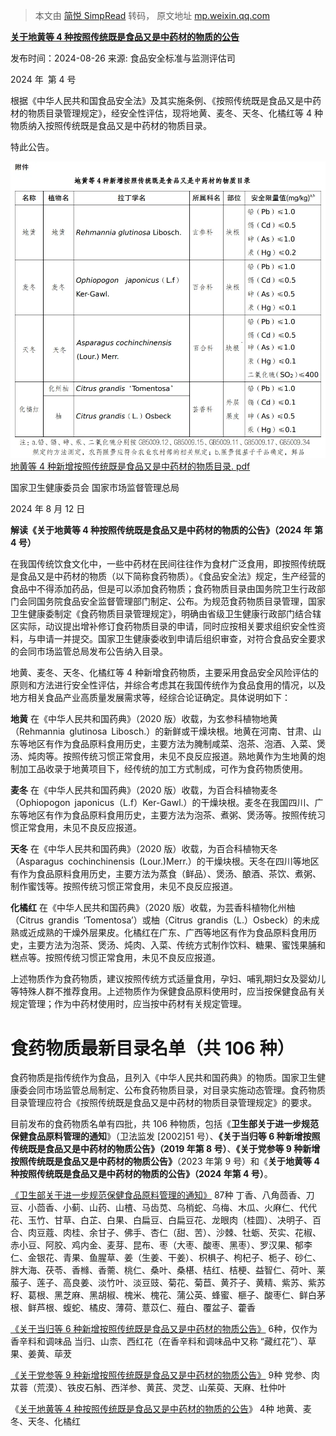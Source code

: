 > 本文由 [简悦 SimpRead](http://ksria.com/simpread/) 转码， 原文地址 [mp.weixin.qq.com](https://mp.weixin.qq.com/s/RbaDE3OewJjgUT39T6N4hg)


[**关于地黄等 4 种按照传统既是食品又是中药材的物质的公告**](http://www.nhc.gov.cn/sps/s7890/202408/01f4b82eff294f4182102cf43e2e898e.shtml)

发布时间：2024-08-26 来源: 食品安全标准与监测评估司

2024 年 第 4 号

根据《中华人民共和国食品安全法》及其实施条例、《按照传统既是食品又是中药材的物质目录管理规定》，经安全性评估，现将地黄、麦冬、天冬、化橘红等 4 种物质纳入按照传统既是食品又是中药材的物质目录。

特此公告。

![](../../assets/Pasted%20image%2020240902081339.png)
[地黄等 4 种新增按照传统既是食品又是中药材的物质目录. pdf](http://www.nhc.gov.cn/sps/s7890/202408/01f4b82eff294f4182102cf43e2e898e/files/28d896d428e24305923a08f3642c90c2.pdf)

国家卫生健康委员会 国家市场监督管理总局

2024 年 8 月 12 日


**解读《关于地黄等 4 种按照传统既是食品又是中药材的物质的公告》（2024 年 第 4 号）**

在我国传统饮食文化中，一些中药材在民间往往作为食材广泛食用，即按照传统既是食品又是中药材的物质（以下简称食药物质）。《食品安全法》规定，生产经营的食品中不得添加药品，但是可以添加食药物质；食药物质目录由国务院卫生行政部门会同国务院食品安全监督管理部门制定、公布。为规范食药物质目录管理，国家卫生健康委制定《食药物质目录管理规定》，明确由省级卫生健康行政部门结合辖区实际，动议提出增补修订食药物质目录的申请，同时应按相关要求组织安全性资料，与申请一并提交。国家卫生健康委收到申请后组织审查，对符合食品安全要求的会同市场监管总局发布公告纳入目录。

地黄、麦冬、天冬、化橘红等 4 种新增食药物质，主要采用食品安全风险评估的原则和方法进行安全性评估，并综合考虑其在我国传统作为食品食用的情况，以及地方相关食品产业高质量发展需求等，经综合论证确定。具体说明如下：

**地黄**
	在《中华人民共和国药典》（2020 版）收载，为玄参科植物地黄（Rehmannia glutinosa Libosch.）的新鲜或干燥块根。地黄在河南、甘肃、山东等地区有作为食品原料食用历史，主要方法为腌制咸菜、泡茶、泡酒、入菜、煲汤、炖肉等。按照传统习惯正常食用，未见不良反应报道。熟地黄作为生地黄的炮制加工品收录于地黄项目下，经传统的加工方式制成，可作为食药物质使用。

**麦冬**
	在《中华人民共和国药典》（2020 版）收载，为百合科植物麦冬（Ophiopogon japonicus（L.f）Ker-Gawl.）的干燥块根。麦冬在我国四川、广东等地区有作为食品原料食用历史，主要方法为泡茶、煮粥、煲汤等。按照传统习惯正常食用，未见不良反应报道。

**天冬**
	在《中华人民共和国药典》（2020 版）收载，为百合科植物天冬（Asparagus cochinchinensis (Lour.)Merr.）的干燥块根。天冬在四川等地区有作为食品原料食用历史，主要方法为蒸食（鲜品）、煲汤、酿酒、茶饮、煮粥、制作蜜饯等。按照传统习惯正常食用，未见不良反应报道。

**化橘红**
	在《中华人民共和国药典》（2020 版）收载，为芸香科植物化州柚（Citrus grandis ‘Tomentosa’）或柚（Citrus grandis（L.）Osbeck）的未成熟或近成熟的干燥外层果皮。化橘红在广东、广西等地区有作为食品原料食用历史，主要方法为泡茶、煲汤、炖肉、入菜、传统方式制作饮料、糖果、蜜饯果脯和糕点等。按照传统习惯正常食用，未见不良反应报道。

上述物质作为食药物质，建议按照传统方式适量食用，孕妇、哺乳期妇女及婴幼儿等特殊人群不推荐食用。上述物质作为保健食品原料使用时，应当按保健食品有关规定管理；作为中药材使用时，应当按中药材有关规定管理。

**食药物质最新目录名单（共 106 种）**
=======================

食药物质是指传统作为食品，且列入《中华人民共和国药典》的物质。国家卫生健康委会同市场监管总局制定、公布食药物质目录，对目录实施动态管理。食药物质目录管理应符合《按照传统既是食品又是中药材的物质目录管理规定》的要求。

目前发布的食药物质名单有四批，共 106 种物质，包括《**卫生部关于进一步规范保健食品原料管理的通知**》（卫法监发 [2002]51 号）、**《关于当归等 6 种新增按照传统既是食品又是中药材的物质公告》（2019 年第 8 号）**、**《关于党参等 9 种新增按照传统既是食品又是中药材的物质公告》**（2023 年第 9 号）和《**关于地黄等 4 种按照传统既是食品又是中药材的物质的公告》（2024 年第 4 号）**。

[《卫生部关于进一步规范保健食品原料管理的通知》](http://www.nhc.gov.cn/zwgk/wtwj/201304/e33435ce0d894051b15490aa3219cdc4.shtml)
87种
	丁香、八角茴香、刀豆、小茴香、小蓟、山药、山楂、马齿苋、乌梢蛇、乌梅、木瓜、火麻仁、代代花、玉竹、甘草、白芷、白果、白扁豆、白扁豆花、龙眼肉（桂圆）、决明子、百合、肉豆蔻、肉桂、余甘子、佛手、杏仁（甜、苦）、沙棘、牡蛎、芡实、花椒、赤小豆、阿胶、鸡内金、麦芽、昆布、枣（大枣、酸枣、黑枣）、罗汉果、郁李仁、金银花、青果、鱼腥草、姜（生姜、干姜）、枳椇子、枸杞子、栀子、砂仁、胖大海、茯苓、香橼、香薷、桃仁、桑叶、桑椹、桔红、桔梗、益智仁、荷叶、莱菔子、莲子、高良姜、淡竹叶、淡豆豉、菊花、菊苣、黄芥子、黄精、紫苏、紫苏籽、葛根、黑芝麻、黑胡椒、槐米、槐花、蒲公英、蜂蜜、榧子、酸枣仁、鲜白茅根、鲜芦根、蝮蛇、橘皮、薄荷、薏苡仁、薤白、覆盆子、藿香

[《关于当归等 6 种新增按照传统既是食品又是中药材的物质公告》](http://www.nhc.gov.cn/sps/s7885/202001/b941b6138e93414cb08aed926ca3c631.shtml)
6种，仅作为香辛料和调味品
	当归、山柰、西红花（在香辛料和调味品中又称 “藏红花”）、草果、姜黄、荜茇

[《关于党参等 9 种新增按照传统既是食品又是中药材的物质公告》](http://www.nhc.gov.cn/sps/s7892/202311/f0d6ef3033b54333a882e3d009ff49bf.shtml)
9种
	党参、肉苁蓉（荒漠）、铁皮石斛、西洋参、黄芪、灵芝、山茱萸、天麻、杜仲叶

《[关于地黄等 4 种按照传统既是食品又是中药材的物质的公告](http://www.nhc.gov.cn/sps/s7890/202408/01f4b82eff294f4182102cf43e2e898e.shtml)》
4种
	地黄、麦冬、天冬、化橘红